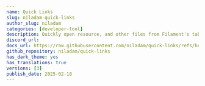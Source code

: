 ```yaml
---
name: Quick Links
slug: niladam-quick-links
author_slug: niladam
categories: [developer-tool]
description: Quickly open resource, and other files from Filament's table using PHPstorm.
discord_url: 
docs_url: https://raw.githubusercontent.com/niladam/quick-links/refs/heads/main/README.md
github_repository: niladam/quick-links
has_dark_theme: yes
has_translations: true
versions: [3]
publish_date: 2025-02-18
---
```

